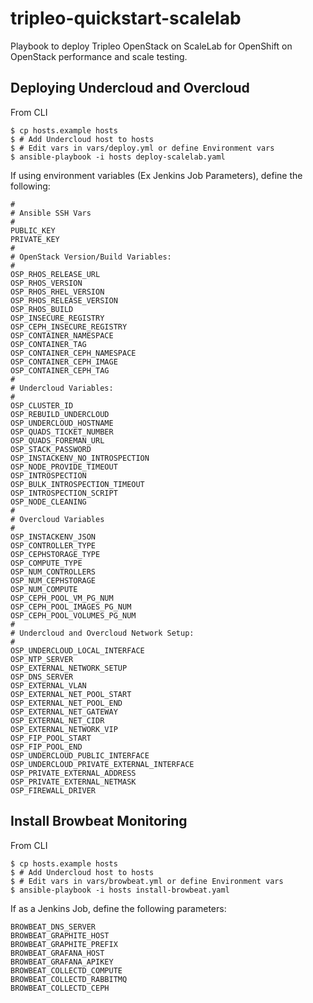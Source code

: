# tripleo-quickstart-scalelab

Playbook to deploy Tripleo OpenStack on ScaleLab for OpenShift on OpenStack performance and scale testing.

## Deploying Undercloud and Overcloud

From CLI

```
$ cp hosts.example hosts
$ # Add Undercloud host to hosts
$ # Edit vars in vars/deploy.yml or define Environment vars
$ ansible-playbook -i hosts deploy-scalelab.yaml
```

If using environment variables (Ex Jenkins Job Parameters), define the following:

```
#
# Ansible SSH Vars
#
PUBLIC_KEY
PRIVATE_KEY
#
# OpenStack Version/Build Variables:
#
OSP_RHOS_RELEASE_URL
OSP_RHOS_VERSION
OSP_RHOS_RHEL_VERSION
OSP_RHOS_RELEASE_VERSION
OSP_RHOS_BUILD
OSP_INSECURE_REGISTRY
OSP_CEPH_INSECURE_REGISTRY
OSP_CONTAINER_NAMESPACE
OSP_CONTAINER_TAG
OSP_CONTAINER_CEPH_NAMESPACE
OSP_CONTAINER_CEPH_IMAGE
OSP_CONTAINER_CEPH_TAG
#
# Undercloud Variables:
#
OSP_CLUSTER_ID
OSP_REBUILD_UNDERCLOUD
OSP_UNDERCLOUD_HOSTNAME
OSP_QUADS_TICKET_NUMBER
OSP_QUADS_FOREMAN_URL
OSP_STACK_PASSWORD
OSP_INSTACKENV_NO_INTROSPECTION
OSP_NODE_PROVIDE_TIMEOUT
OSP_INTROSPECTION
OSP_BULK_INTROSPECTION_TIMEOUT
OSP_INTROSPECTION_SCRIPT
OSP_NODE_CLEANING
#
# Overcloud Variables
#
OSP_INSTACKENV_JSON
OSP_CONTROLLER_TYPE
OSP_CEPHSTORAGE_TYPE
OSP_COMPUTE_TYPE
OSP_NUM_CONTROLLERS
OSP_NUM_CEPHSTORAGE
OSP_NUM_COMPUTE
OSP_CEPH_POOL_VM_PG_NUM
OSP_CEPH_POOL_IMAGES_PG_NUM
OSP_CEPH_POOL_VOLUMES_PG_NUM
#
# Undercloud and Overcloud Network Setup:
#
OSP_UNDERCLOUD_LOCAL_INTERFACE
OSP_NTP_SERVER
OSP_EXTERNAL_NETWORK_SETUP
OSP_DNS_SERVER
OSP_EXTERNAL_VLAN
OSP_EXTERNAL_NET_POOL_START
OSP_EXTERNAL_NET_POOL_END
OSP_EXTERNAL_NET_GATEWAY
OSP_EXTERNAL_NET_CIDR
OSP_EXTERNAL_NETWORK_VIP
OSP_FIP_POOL_START
OSP_FIP_POOL_END
OSP_UNDERCLOUD_PUBLIC_INTERFACE
OSP_UNDERCLOUD_PRIVATE_EXTERNAL_INTERFACE
OSP_PRIVATE_EXTERNAL_ADDRESS
OSP_PRIVATE_EXTERNAL_NETMASK
OSP_FIREWALL_DRIVER
```

## Install Browbeat Monitoring

From CLI

```
$ cp hosts.example hosts
$ # Add Undercloud host to hosts
$ # Edit vars in vars/browbeat.yml or define Environment vars
$ ansible-playbook -i hosts install-browbeat.yaml
```

If as a Jenkins Job, define the following parameters:

```
BROWBEAT_DNS_SERVER
BROWBEAT_GRAPHITE_HOST
BROWBEAT_GRAPHITE_PREFIX
BROWBEAT_GRAFANA_HOST
BROWBEAT_GRAFANA_APIKEY
BROWBEAT_COLLECTD_COMPUTE
BROWBEAT_COLLECTD_RABBITMQ
BROWBEAT_COLLECTD_CEPH
```
